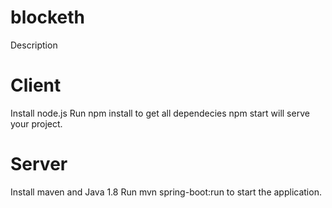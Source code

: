 # blocketh

Description

# Client
Install node.js
Run npm install to get all dependecies
npm start will serve your project.

# Server
Install maven and Java 1.8
Run mvn spring-boot:run to start the application.
